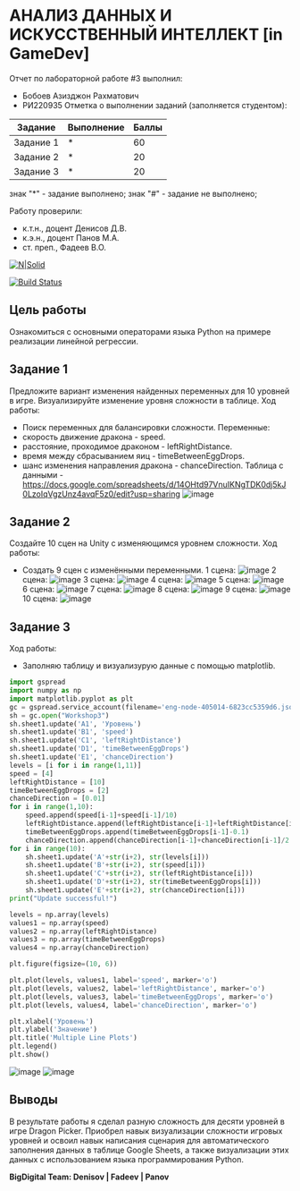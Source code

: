 # АНАЛИЗ ДАННЫХ И ИСКУССТВЕННЫЙ ИНТЕЛЛЕКТ [in GameDev]
Отчет по лабораторной работе #3 выполнил:
- Бобоев Азизджон Рахматович
- РИ220935
Отметка о выполнении заданий (заполняется студентом):

| Задание | Выполнение | Баллы |
| ------ | ------ | ------ |
| Задание 1 | * | 60 |
| Задание 2 | * | 20 |
| Задание 3 | * | 20 |

знак "*" - задание выполнено; знак "#" - задание не выполнено;

Работу проверили:
- к.т.н., доцент Денисов Д.В.
- к.э.н., доцент Панов М.А.
- ст. преп., Фадеев В.О.

[![N|Solid](https://cldup.com/dTxpPi9lDf.thumb.png)](https://nodesource.com/products/nsolid)

[![Build Status](https://travis-ci.org/joemccann/dillinger.svg?branch=master)](https://travis-ci.org/joemccann/dillinger)

## Цель работы
Ознакомиться с основными операторами языка Python на примере реализации линейной регрессии.

## Задание 1
Предложите вариант изменения найденных переменных для 10 уровней в игре. Визуализируйте изменение уровня сложности в таблице.
Ход работы:
- Поиск переменных для балансировки сложности.
Переменные:
- скорость движение дракона - speed.
- расстояние, проходимое драконом - leftRightDistance.
- время между сбрасыванием яиц - timeBetweenEggDrops.
- шанс изменения направления дракона - chanceDirection.
Таблица с данными - https://docs.google.com/spreadsheets/d/14OHtd97VnuIKNgTDK0dj5kJ0LzoIqVgzUnz4avqF5z0/edit?usp=sharing
![image](https://github.com/enietoou/ad_in_gd_lab3/assets/74960429/a8fb885c-02d5-431a-97ee-ebe2ff519d08)

## Задание 2

Создайте 10 сцен на Unity с изменяющимся уровнем сложности.
Ход работы:
- Создать 9 сцен с изменёнными переменными.
1 сцена:
![image](https://github.com/enietoou/ad_in_gd_lab3/assets/74960429/461f3db0-40b6-4a73-b038-4074c63d1483)
2 сцена:
![image](https://github.com/enietoou/ad_in_gd_lab3/assets/74960429/f584b877-cae6-46a6-aaf7-b4a33b8a4218)
3 сцена:
![image](https://github.com/enietoou/ad_in_gd_lab3/assets/74960429/a7e258b0-95c3-4862-8773-63e6f6e1144a)
4 сцена:
![image](https://github.com/enietoou/ad_in_gd_lab3/assets/74960429/48eb2250-1462-419e-b1ba-278bc30feec9)
5 сцена:
![image](https://github.com/enietoou/ad_in_gd_lab3/assets/74960429/0c76f896-abd6-40f9-8823-0263a6bb48fc)
6 сцена:
![image](https://github.com/enietoou/ad_in_gd_lab3/assets/74960429/a91f511e-d285-42e4-b14d-9f47e6b63307)
7 сцена:
![image](https://github.com/enietoou/ad_in_gd_lab3/assets/74960429/5fe5d9b5-610f-4042-b146-ee0a5df8c11d)
8 сцена:
![image](https://github.com/enietoou/ad_in_gd_lab3/assets/74960429/c018a6cc-dbce-443d-a036-5537f66998a5)
9 сцена:
![image](https://github.com/enietoou/ad_in_gd_lab3/assets/74960429/00c1492b-5d47-4677-94cb-fe5844ff5d16)
10 сцена:
![image](https://github.com/enietoou/ad_in_gd_lab3/assets/74960429/e19fba5f-aa6d-4195-9b3c-a3a9ff6beafa)

## Задание 3

Ход работы:
- Заполняю таблицу и визуализурую данные с помощью matplotlib.
```py
import gspread
import numpy as np
import matplotlib.pyplot as plt
gc = gspread.service_account(filename='eng-node-405014-6823cc5359d6.json')
sh = gc.open("Workshop3")
sh.sheet1.update('A1', 'Уровень')
sh.sheet1.update('B1', 'speed')
sh.sheet1.update('C1', 'leftRightDistance')
sh.sheet1.update('D1', 'timeBetweenEggDrops')
sh.sheet1.update('E1', 'chanceDirection')
levels = [i for i in range(1,11)]
speed = [4]
leftRightDistance = [10]
timeBetweenEggDrops = [2]
chanceDirection = [0.01]
for i in range(1,10):
    speed.append(speed[i-1]+speed[i-1]/10)
    leftRightDistance.append(leftRightDistance[i-1]+leftRightDistance[i-1]/10)
    timeBetweenEggDrops.append(timeBetweenEggDrops[i-1]-0.1)
    chanceDirection.append(chanceDirection[i-1]+chanceDirection[i-1]/2.5)
for i in range(10):
    sh.sheet1.update('A'+str(i+2), str(levels[i]))
    sh.sheet1.update('B'+str(i+2), str(speed[i]))
    sh.sheet1.update('C'+str(i+2), str(leftRightDistance[i]))
    sh.sheet1.update('D'+str(i+2), str(timeBetweenEggDrops[i]))
    sh.sheet1.update('E'+str(i+2), str(chanceDirection[i]))
print("Update successful!")

levels = np.array(levels)
values1 = np.array(speed)
values2 = np.array(leftRightDistance)
values3 = np.array(timeBetweenEggDrops)
values4 = np.array(chanceDirection)

plt.figure(figsize=(10, 6))

plt.plot(levels, values1, label='speed', marker='o')
plt.plot(levels, values2, label='leftRightDistance', marker='o')
plt.plot(levels, values3, label='timeBetweenEggDrops', marker='o')
plt.plot(levels, values4, label='chanceDirection', marker='o')

plt.xlabel('Уровень')
plt.ylabel('Значение')
plt.title('Multiple Line Plots')
plt.legend()
plt.show()
```
![image](https://github.com/enietoou/ad_in_gd_lab3/assets/74960429/8e4ce122-955c-4241-8864-ee90d0f54ba0)
![image](https://github.com/enietoou/ad_in_gd_lab3/assets/74960429/a59758dd-705c-4144-a624-9394ef9af4c4)


## Выводы

В результате работы я сделал разную сложность для десяти уровней в игре Dragon Picker. Приобрел навык визуализации сложности игровых уровней и освоил навык написания сценария для автоматического заполнения данных в таблице Google Sheets, а также визуализации этих данных с использованием языка программирования Python.


**BigDigital Team: Denisov | Fadeev | Panov**

